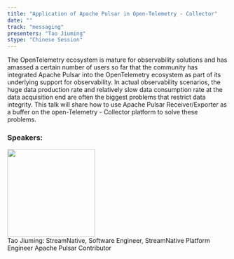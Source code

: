 ```yaml
---
title: "Application of Apache Pulsar in Open-Telemetry - Collector"
date: "" 
track: "messaging"
presenters: "Tao Jiuming"
stype: "Chinese Session"
---
```

The OpenTelemetry ecosystem is mature for observability solutions and has amassed a certain number of users so far that the community has integrated Apache Pulsar into the OpenTelemetry ecosystem as part of its underlying support for observability. In actual observability scenarios, the huge data production rate and relatively slow data consumption rate at the data acquisition end are often the biggest problems that restrict data integrity. This talk will share how to use Apache Pulsar Receiver/Exporter as a buffer on the open-Telemetry - Collector platform to solve these problems.
 ### Speakers: 
 <img src="images/speaker/1250.png" width="200" /><br>Tao Jiuming: StreamNative, Software Engineer, StreamNative Platform Engineer
Apache Pulsar Contributor
 